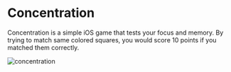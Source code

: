 # Concentration
Concentration is a simple iOS game that tests your focus and memory. By trying to match same colored squares, you would score 10 points if you matched them correctly.

![concentration](https://github.com/yohannescodes/Concentration/assets/58071246/a46fe5b0-1964-4e72-866c-c3ad07315a9f)
